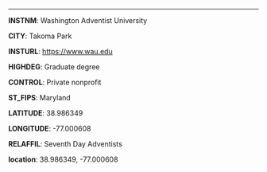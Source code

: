 
---
**INSTNM**: Washington Adventist University

**CITY**: Takoma Park

**INSTURL**: https://www.wau.edu

**HIGHDEG**: Graduate degree

**CONTROL**: Private nonprofit

**ST_FIPS**: Maryland

**LATITUDE**: 38.986349

**LONGITUDE**: -77.000608

**RELAFFIL**: Seventh Day Adventists

**location**: 38.986349, -77.000608